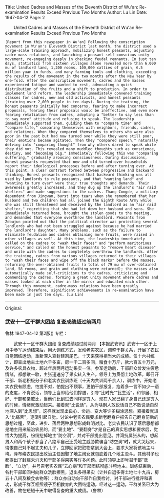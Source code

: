 Title: United Cadres and Masses of the Eleventh District of Wu'an: Re-examination Results Exceed Previous Two Months
Author: Lu Lin
Date: 1947-04-12
Page: 2

　　United Cadres and Masses of the Eleventh District of Wu'an
    Re-examination Results Exceed Previous Two Months

    [Report from this newspaper in Wu'an] Following the conscription movement in Wu'an's Eleventh District last month, the district used a large-scale training approach, mobilizing honest peasants, adjusting cadre-mass relations, and launching a peasant self-conscious unity movement, re-engaging deeply in checking feudal remnants. In just ten days, statistics from sixteen villages alone revealed more than 6,000 mu of landlord land, 1,200 rooms, 100,000 catties of grain, 6.5 million yuan in funds, and many farming tools and clothing, exceeding the results of the movement in the two months after the New Year by one-fold. After the conscription movement, cadres and the masses experienced fatigue and wanted to rest, advocating a quick distribution of the fruits and a shift to production. In order to implement land reform, the leadership immediately convened training classes for cadres, new and old activists, and honest peasants (training over 2,000 people in ten days). During the training, the honest peasants initially had concerns, fearing to make incorrect proposals, fearing their proposals would be ineffective, and even more fearing retaliation from cadres, adopting a "better to say less than to say more" attitude and refusing to speak. The leadership immediately supported them, guiding them to "compare time" and "compare life," comparing themselves with neighbors, friends, cadres, and relatives. When they compared themselves to others who were also poor in the past but had now turned over while they were still poor, their emotions became agitated. Then they "compared speech," naturally delving into "comparing thought" from why others dared to speak while they did not. This revealed many muddled thoughts such as conscience, destiny, and "becoming big." Immediately following this was "comparing suffering," gradually arousing consciousness. During discussions, honest peasants requested that new and old turned-over households report their ideological processes before and after turning over. At this point, a clear contrast formed between progressive and backward thinking. Honest peasants recognized that backward thinking was all used by landlords to rule peasants, and that "wanting land" and "wanting to turn over" were their true thoughts and demands. Their awareness greatly increased, and they dug up the landlord's "air raid shelters" and made suggestions to the cadres. Zhang Congde, a military dependent from Jingwan, burst into tears when she remembered that her husband and two children had all joined the Eighth Route Army while she was still threatened and deceived by the landlord as an "air raid shelter," regretting that she had let down her husband and sons. She immediately returned home, brought the stolen goods to the meeting, and demanded that everyone overthrow the landlord. Peasants from Zebujun pointed out that the political director was protecting several landlords who had not been struggled against because he had married the landlord's daughter. Many problems, such as the failure to eliminate feudalism and cadres obtaining more fruits, were raised in other villages as well. At this time, the leadership immediately called on the cadres to "wash their faces" and "perform meritorious service," and called on the honest peasants to "remove heart disease" and unite with the cadres to completely overthrow the landlords. After the training, cadres from various villages returned to their villages to "wash their faces and wipe off the black marks" before the masses, returning the over-obtained fruits (a total of 79 mu of over-obtained land, 58 rooms, and grain and clothing were returned); the masses also automatically made self-criticisms to the cadres, criticizing and commending the cadres, forming a great unity movement where cadres and masses looked at each other in the mirror and educated each other. Through this movement, cadre-mass relations have been greatly improved. Therefore, significant achievements in re-examination have been made in just ten days. (Lu Lin)



<hr /> 

Original: 


### 武安十一区干群大团结  复查成绩超过前两月
鲁林
1947-04-12
第2版()
专栏：

　　武安十一区干群大团结
    复查成绩超过前两月
    【本报武安讯】武安十一区于上月中参军运动结束后，用大训练方式，发动老实农民，调整干群关系，开展了农民自觉团结运动，重新深入查封建割尾巴，十天来获得相当大的成绩。仅十六村统计，即查出地主土地六千多亩，房一千二百多间，粮食十万斤，款六百五十万元，及许多农具衣物，超过年后两月运动果实一倍。参军运动后，干部群众曾发生疲惫情绪，都想歇一歇，主张迅速分了果实转入生产。领导上为贯彻土地改革，即召开干部、新老积极分子和老实农民训练班（十天内共训两千余人），训练中，开始老实农民有顾虑，怕提不对，怕提出不顶事，更怕干部报复，抱着多一言不如少一语的态度，不肯说话，领导上当即给他们撑腰，引导“比时光”“比生活”，和邻居、相好、干部和亲戚比，当他们比到过去同样是穷人，现在人家已翻了身自己还是穷人的时候，情绪就激动起来。接着就“比说话”，从为啥别人敢说话自己不敢说话自然地深入到“比思想”，这样就发现出良心、命运、变大等许多糊涂思想。紧接着就进入“比痛苦”，逐渐引起自觉。讨论中老实农民要求新老翻身户报告自己翻身前后的思想过程，至此，进步、落后两种思想形成鲜明对比。老实农民认识了落后思想都是地主用来统治农民的，而“要土地”、“要翻身”才是自己的真实思想和要求后，觉悟大为提高，纷纷挖掉地主“防空洞”，并对干部提出意见。井湾抗属张从的，想起男人和两个孩子都当了八路军自己还受地主威胁欺骗当“防空洞”时，就大哭起来，悔恨自己对不起丈夫和儿子，立即回家把赃物拿到大会上，要求大家将该地主斗垮。泽布峻农民提出政治主任因娶了地主闺女就包庇着几个地主没斗。其他村子也都提出了封建未消灭和干部多得果实等许多问题。此时领导上即号召干部“洗脸”、“立功”，并号召老实农民“去心病”和干部团结彻底斗垮地主。训练结束后，各村干部即回村向群众洗脸擦黑，退出多得果实（计共自退多得土地七十九亩，房五十八间及粮食衣物等）；群众亦自动向干部作自我检讨，对干部进行批评和表功，形成干群互相照镜子互相教育的大团结运动。经过这一运动，干群关系已大为改善。故在短短十天中取得复查的重大成绩。（鲁林）
